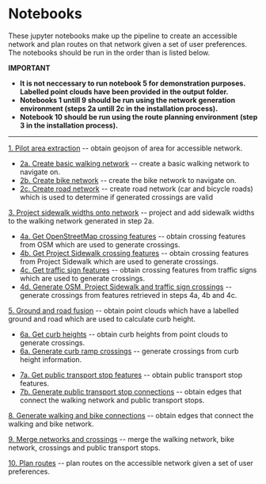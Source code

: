 # Notebooks

These jupyter notebooks make up the pipeline to create an accessible network and plan routes on that network given a set of user preferences. The notebooks should be run in the order than is listed below.

**IMPORTANT** 
- **It is not neccessary to run notebook 5 for demonstration purposes. Labelled point clouds have been provided in the output folder.** 
- **Notebooks 1 untill 9 should be run using the network generation environment (steps 2a untill 2c in the installation process).** 
- **Notebook 10 should be run using the route planning environment (step 3 in the installation process).**

---

[1. Pilot area extraction](1.%20get_pilot_area.ipynb) -- obtain geojson of area for accessible network.
* [2a. Create basic walking network](2a.%20create_basic_network.ipynb) -- create a basic walking network to navigate on.
* [2b. Create bike network](2b.%20create_bike_network.ipynb) -- create the bike network to navigate on.
* [2c. Create road network](2c.%20create_road_network.ipynb) -- create road network (car and bicycle roads) which is used to determine if generated crossings are valid

[3. Project sidewalk widths onto network](3.%20get_sidewalk_widths_on_network.ipynb) -- project and add sidewalk widths to the walking network generated in step 2a.
* [4a. Get OpenStreetMap crossing features](4a.%20get_osm_crossing_features.ipynb) -- obtain crossing features from OSM which are used to generate crossings.
* [4b. Get Project Sidewalk crossing features](4b.%20get_project_sidewalk_crossing_features.ipynb) -- obtain crossing features from Project Sidewalk which are used to generate crossings.
* [4c. Get traffic sign features](4a.%20get_osm_crossing_features.ipynb) -- obtain crossing features from traffic signs which are used to generate crossings.
* [4d. Generate OSM, Project Sidewalk and traffic sign crossings](4d.%20generate_osm_ps_ts_crossings.ipynb) -- generate crossings from features retrieved in steps 4a, 4b and 4c.

[5. Ground and road fusion](5.%20ground_and_road_fusion.ipynb) -- obtain point clouds which have a labelled ground and road which are used to calculate curb height.

* [6a. Get curb heights](6a.%get_curb_heights.ipynb) -- obtain curb heights from point clouds to generate crossings.
* [6a. Generate curb ramp crossings](6b.%20generate_curb_ramp_crossings.ipynb) -- generate crossings from curb height information.

[]()

* [7a. Get public transport stop features](7a.%20get_public_transport_stop_features.ipynb) -- obtain public transport stop features.
* [7b. Generate public transport stop connections](7b.%20generate_public_transport_stop_connections.ipynb) -- obtain edges that connect the walking network and public transport stops.

[8. Generate walking and bike connections](8.%20generate_walking_and_bike_network_connections.ipynb) -- obtain edges that connect the walking and bike network.

[9. Merge networks and crossings](9.%20merge_networks_and_crossings.ipynb) -- merge the walking network, bike network, crossings and public transport stops.

[10. Plan routes](10.%plan_routes.ipynb) -- plan routes on the accessible network given a set of user preferences.
